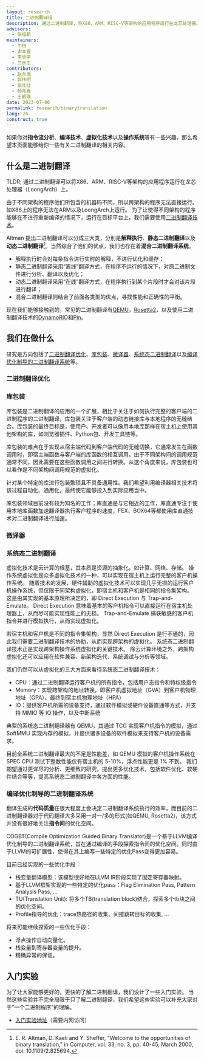 ```yaml
---
layout: research
title: 二进制翻译组
description: 通过二进制翻译，将X86、ARM、RISC-V等架构的应用程序运行在龙芯处理器上。结合指令集和处理器设计的硬件创新，实现动静态结合、软硬件结合的高效二进制翻译系统，寻求二进制翻译系统效率和完备性两大方面的突破。
advisors:
  - 张福新
maintainers:
  - 牛根
  - 谢本壹
  - 李欣宇
  - 兰彦志
contributors:
  - 赵东儒
  - 郭伟明
  - 张壮壮
  - 杨兆鑫
  - 王靓璞
date: 2023-07-06
permalink: research/binarytranslation
lang: zh
construct: true
---
```


如果你对**指令流分析**、**编译技术**、**虚拟化技术**以及**操作系统**等有一些兴趣，那么希望本页面能够给你一些有关二进制翻译的相关内容。

## 什么是二进制翻译

TLDR; 通过二进制翻译可以将X86、ARM、RISC-V等架构的应用程序运行在龙芯处理器（LoongArch）上。

由于不同架构的程序他们所包含的机器码不同，所以跨架构的程序无法直接运行。如X86上的程序无法在ARM以及LoongArch上运行。
为了让使得不同架构的程序能够在不进行重新编译的情况下，运行在目标平台上，我们需要使用[二进制翻译技术](https://en.wikipedia.org/wiki/Binary_translation)。

Altman 提出二进制翻译可以分成三大类，分别是**解释执行**、**静态二进制翻译**以及**动态二进制翻译**[^1]。当然综合了他们的优点，我们也存在着**混合二进制翻译系统**。

* 解释执行时会对每条指令进行实时的解释，不进行优化和缓存；
* 静态二进制翻译采用“离线”翻译方式，在程序不运行的情况下，对原二进制文件进行分析、翻译以及优化；
* 动态二进制翻译采用“在线”翻译方式，在程序执行到某个片段时才会对该片段进行翻译；
* 混合二进制翻译则结合了前面各类型的优点，寻找性能和正确性的平衡。

[^1]: E. R. Altman, D. Kaeli and Y. Sheffer, "Welcome to the opportunities of binary translation," in Computer, vol. 33, no. 3, pp. 40-45, March 2000, doi: 10.1109/2.825694.

现在我们能够接触到的，常见的二进制翻译有[QEMU](https://www.qemu.org/)，[Rosetta2](https://support.apple.com/zh-cn/HT211861)，以及使用二进制翻译技术的[DynamoRIO](https://dynamorio.org/)和[Pin](https://www.intel.cn/content/www/cn/zh/developer/articles/tool/pin-a-dynamic-binary-instrumentation-tool.html)。

## 我们在做什么

研究是方向包括了[二进制翻译优化](#二进制翻译优化)、[库包装](#库包装)、[微译器](#微译器)、[系统态二进制翻译](#系统态二进制翻译)以及[编译优化制导的二进制翻译系统](#编译优化制导的二进制翻译系统)等。

### 二进制翻译优化

### 库包装

库包装是二进制翻译的应用的一个扩展，相比于关注于如何执行完整的客户端的二进制程序的二进制翻译，库包装关注于客户端的动态链接库与本地程序的无缝结合。库包装的最终目标是，使用户、开发者可以像用本地库那样在宿主机上使用其他架构的库，如浏览器插件、Python包、开发工具链等。

库包装的难点在于实现从宿主端代码到客户端代码的无缝切换，它通常发生在函数调用时，即宿主端函数与客户端的库函数的相互调用。由于不同架构间的调用规范通常不同，因此需要在这些函数调用之间进行转换。从这个角度来说，库包装也可以看作是不同架构间调用规范的虚拟化。

针对某个特定的库进行包装繁琐且不具备通用性。我们希望利用编译器相关技术将该过程自动化、通用化，最终使它能够投入到实际应用当中。

库包装领域目前没有较为知名的工作；库直通是与它相近的工作，库直通专注于使用本地库函数加速翻译器执行客户程序的速度，FEX、BOX64等都使用库直通技术对二进制翻译进行加速。

### 微译器

### 系统态二进制翻译

虚拟化技术是云计算的根基，其本质是资源的抽象化，如计算、网络、存储。
操作系统虚拟化是众多虚拟化技术的一种，可以实现在宿主机上运行完整的客户机操作系统。
随着技术的发展，硬件辅助的虚拟化技术可以实现几乎无损的运行客户机操作系统，但仅限于同架构虚拟化，即宿主机和客户机是相同的指令集架构。
这是由其实现的基本原理所决定的，即 Direct Execution 与 Trap-and-Emulate。
Direct Execution 意味着基本的客户机指令可以直接运行在宿主机处理器上，从而尽可能实现性能上的无损。
Trap-and-Emulate 捕获敏感的客户机指令并进行模拟执行，从而实现虚拟化。

若宿主机和客户机是不同的指令集架构，显然 Direct Execution 是行不通的，因此我们需要二进制翻译技术的协助，从而实现跨架构的虚拟化。
系统态二进制翻译技术正是实现跨架构操作系统虚拟化的关键技术。
除云计算环境之外，跨架构虚拟化还可以应用在软件兼容、新架构迭代、系统调试与分析等领域。

我们仍然可以从虚拟化的三大方面来看待系统态二进制翻译技术：

* CPU：通过二进制翻译运行客户机的所有指令，包括用户态指令和特权级指令
* Memory：实现跨架构的地址转换，即客户机虚拟地址（GVA）到客户机物理地址（GPA），最终到宿主机物理地址（HPA）
* IO：提供客户机所需的设备支持，通过软件模拟或硬件设备直通等方式，并支持 MMIO 等 IO 操作，以及中断系统

典型的系统态二进制翻译器有 QEMU，其通过 TCG 实现客户机指令的模拟，通过 SoftMMU 实现内存的模拟，并提供诸多设备的软件模拟来支持客户机的设备需求。

目前全系统二进制翻译最大的不足是性能差，如 QEMU 模拟的客户机操作系统在 SPEC CPU 测试下整数性能仅有宿主机的 5-10%，浮点性能更是 1% 不到。
我们期望通过更详尽的分析、更细致的研究，提出更多优化技术，包括软件优化、软硬件结合等等，提高系统态二进制翻译中各方面的性能。

### 编译优化制导的二进制翻译系统

翻译生成的**代码质量**在很大程度上会决定二进制翻译系统执行的效率，而目前的二进制翻译器对于代码翻译大多采用一对一/多的形式(如QEMU, Rosetta2)，该方式并没有很好地关注**指令间**的优化空间。

COGBT(Compile Optimization Guided Binary Translator)是一个基于LLVM编译优化制导的二进制翻译系统，旨在通过编译的手段探索指令间的优化空间。同时由于LLVM的可扩展性，使得在其上编写一些特定的优化Pass变得更加容易。

目前已经实现的一些优化手段：
- 栈变量翻译模型：该模型很好地在LLVM IR阶段实现了固定寄存器映射。
- 基于LLVM框架实现的一些特定的优化pass：Flag Elimination Pass, Pattern Analysis Pass, ... 
- TU(Translation Unit): 将多个TB(translation block)结合，探索多个tb块之间的优化空间。
- Profile指导的优化：trace热路径的收集、间接跳转目标的收集, ...

将来可能继续探索的一些优化手段：
- 浮点操作自动向量化。
- 栈变量到寄存器变量的提升。
- 精确异常的保证。

## 入门实验

为了让大家能够更好的，更快的了解二进制翻译，我们设计了一些入门实验。
当然这些实验并不完全局限于只了解二进制翻译，我们希望这些实验可以补充大家对于“一个二进制程序”的理解。

* [入门实验地址](http://172.17.103.58/lanyanzhi/LAT-Guide)（需要内网访问）

